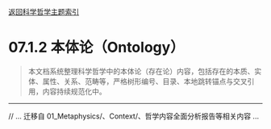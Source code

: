 [返回科学哲学主题索引](./README.md)

# 07.1.2 本体论（Ontology）

> 本文档系统整理科学哲学中的本体论（存在论）内容，包括存在的本质、实体、属性、关系、范畴等，严格树形编号、目录、本地跳转锚点与交叉引用，内容持续规范化中。

---

// ... 迁移自 01_Metaphysics/、Context/、哲学内容全面分析报告等相关内容 ... 